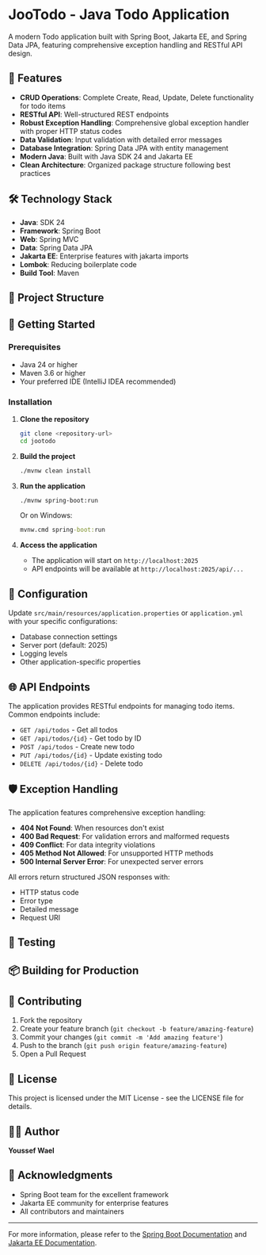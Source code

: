 # JooTodo - Java Todo Application

A modern Todo application built with Spring Boot, Jakarta EE, and Spring Data JPA, featuring comprehensive exception handling and RESTful API design.

## 🚀 Features

- **CRUD Operations**: Complete Create, Read, Update, Delete functionality for todo items
- **RESTful API**: Well-structured REST endpoints
- **Robust Exception Handling**: Comprehensive global exception handler with proper HTTP status codes
- **Data Validation**: Input validation with detailed error messages
- **Database Integration**: Spring Data JPA with entity management
- **Modern Java**: Built with Java SDK 24 and Jakarta EE
- **Clean Architecture**: Organized package structure following best practices

## 🛠️ Technology Stack

- **Java**: SDK 24
- **Framework**: Spring Boot
- **Web**: Spring MVC
- **Data**: Spring Data JPA
- **Jakarta EE**: Enterprise features with jakarta imports
- **Lombok**: Reducing boilerplate code
- **Build Tool**: Maven

## 📁 Project Structure

## 🚦 Getting Started

### Prerequisites

- Java 24 or higher
- Maven 3.6 or higher
- Your preferred IDE (IntelliJ IDEA recommended)

### Installation

1. **Clone the repository**
   ```bash
   git clone <repository-url>
   cd jootodo
   ```

2. **Build the project**
   ```bash
   ./mvnw clean install
   ```

3. **Run the application**
   ```bash
   ./mvnw spring-boot:run
   ```

   Or on Windows:
   ```cmd
   mvnw.cmd spring-boot:run
   ```

4. **Access the application**
   - The application will start on `http://localhost:2025`
   - API endpoints will be available at `http://localhost:2025/api/...`

## 🔧 Configuration

Update `src/main/resources/application.properties` or `application.yml` with your specific configurations:

- Database connection settings
- Server port (default: 2025)
- Logging levels
- Other application-specific properties

## 🌐 API Endpoints

The application provides RESTful endpoints for managing todo items. Common endpoints include:

- `GET /api/todos` - Get all todos
- `GET /api/todos/{id}` - Get todo by ID
- `POST /api/todos` - Create new todo
- `PUT /api/todos/{id}` - Update existing todo
- `DELETE /api/todos/{id}` - Delete todo

## 🛡️ Exception Handling

The application features comprehensive exception handling:

- **404 Not Found**: When resources don't exist
- **400 Bad Request**: For validation errors and malformed requests
- **409 Conflict**: For data integrity violations
- **405 Method Not Allowed**: For unsupported HTTP methods
- **500 Internal Server Error**: For unexpected server errors

All errors return structured JSON responses with:
- HTTP status code
- Error type
- Detailed message
- Request URI

## 🧪 Testing

## 📦 Building for Production

## 🤝 Contributing

1. Fork the repository
2. Create your feature branch (`git checkout -b feature/amazing-feature`)
3. Commit your changes (`git commit -m 'Add amazing feature'`)
4. Push to the branch (`git push origin feature/amazing-feature`)
5. Open a Pull Request

## 📝 License

This project is licensed under the MIT License - see the LICENSE file for details.

## 👨‍💻 Author

**Youssef Wael**

## 🙏 Acknowledgments

- Spring Boot team for the excellent framework
- Jakarta EE community for enterprise features
- All contributors and maintainers

---

For more information, please refer to the [Spring Boot Documentation](https://spring.io/projects/spring-boot) and [Jakarta EE Documentation](https://jakarta.ee/).
